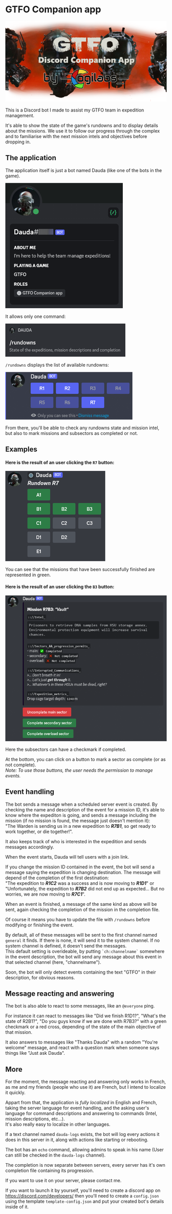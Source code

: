 # GTFO Companion app

![Banner](Images/GTFOBot-Banner-tr.png?raw=true)

This is a Discord bot I made to assist my GTFO team in expedition management.

It's able to show the state of the game's rundowns and to display details about the missions.
We use it to follow our progress through the complex and to familiarise with the next mission intels and objectives before dropping in.

## The application
The application itself is just a bot named Dauda (like one of the bots in the game).

![The bot](Images/dauda.png?raw=true)

It allows only one command:  

![Command list](Images/commands.png?raw=true)

`/rundowns` displays the list of available rundowns:

![rundowns list](Images/rundownsList.png?raw=true)

From there, you'll be able to check any rundowns state and mission intel, but also to mark missions and subsectors as completed or not.

## Examples

#### Here is the result of an user clicking the `R7` button:

![/rundown command result](Images/rundown.png?raw=true)

You can see that the missions that have been successfully finished are represented in green.

#### Here is the result of an user clicking the `B3` button:

![/mission command result](Images/mission.png?raw=true)

Here the subsectors can have a checkmark if completed.

At the bottom, you can click on a button to mark a sector as complete (or as not complete).  
*Note: To use those buttons, the user needs the permission to manage events.*

## Event handling

The bot sends a message when a scheduled server event is created. By checking the name and description of the event for a mission ID, it's able to know where the expediton is going, and sends a message including the mission (if no mission is found, the message just doesn't mention it):  
"The Warden is sending us in a new expedition to ***R7B1***, so get ready to work together, or die together!".  
  
It also keeps track of who is interested in the expedition and sends messages accordingly.  
  
When the event starts, Dauda will tell users with a join link.  
  
If you change the mission ID contained in the event, the bot will send a message saying the expedition is changing destination. The message will depend of the completion of the first destination:  
"The expedition to ***R1C2*** was a success and is now moving to ***R1D1***" or "Unfortunately, the expedition to ***R7B2*** did not end up as expected... But no worries, we are now moving to ***R7C1***".  
  
When an event is finished, a message of the same kind as above will be sent, again checking the completion of the mission in the completion file.  
  
Of course it means you have to update the file with `/rundowns` before modifying or finishing the event.  
  
By default, all of these messages will be sent to the first channel named `general` it finds. If there is none, it will send it to the system channel. If no system channel is defined, it doesn't send the messages.  
This default setting is overideable, by putting `` `ch:channelname` `` somewhere in the event description, the bot will send any message about this event in that selected channel (here, "channelname").  
  
Soon, the bot will only detect events containing the text "GTFO" in their description, for obvious reasons.

## Message reacting and answering

The bot is also able to react to some messages, like an `@everyone` ping.  
   
For instance it can react to messages like "Did we finish R1D1?", "What's the state of R2B1?", "Do you guys know if we are done with R7B3?" with a green checkmark or a red cross, depending of the state of the main objective of that mission.  
  
It also answers to messages like "Thanks Dauda" with a random "You're welcome" message, and react with a question mark when someone says things like "Just ask Dauda".

## More

For the moment, the message reacting and answering only works in French, as me and my friends (people who use it) are French, but I intend to localize it quickly.

Appart from that, the application is *fully localized* in English and French, taking the server language for event handling, and the asking user's language for command descriptions and answering to commands (Intel, mission descriptions, etc...).  
It's also really easy to localize in other languages.  
  
If a text channel named `dauda-logs` exists, the bot will log every actions it does in this server in it, along with actions like starting or rebooting.  
  
The bot has an `echo` command, allowing admins to speak in his name (User can still be checked in the `dauda-logs` channel).  
  
The completion is now separate between servers, every server has it's own completion file containing its progression.

If you want to use it on your server, please contact me.  
  
If you want to launch it by yourself, you'll need to create a discord app on https://discord.com/developers/ then you'll need to create a `config.json` using the template `template-config.json` and put your created bot's details inside of it.
